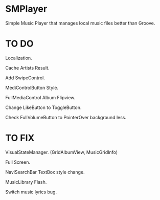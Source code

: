 # SMPlayer
Simple Music Player that manages local music files better than Groove.

# TO DO

Localization.

Cache Artists Result.

Add SwipeControl.

MediControlButton Style.

FullMediaControl Album Flipview.

Change LikeButton to ToggleButton.

Check FullVolumeButton to PointerOver background less.

# TO FIX
VisualStateManager. (GridAlbumView, MusicGridInfo)

Full Screen.

NaviSearchBar TextBox style change.

MusicLibrary Flash.

Switch music lyrics bug.